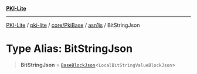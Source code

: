 [**PKI-Lite**](../../../../../../README.md)

---

[PKI-Lite](../../../../../../README.md) / [pki-lite](../../../../../README.md) / [core/PkiBase](../../../README.md) / [asn1js](../README.md) / BitStringJson

# Type Alias: BitStringJson

> **BitStringJson** = [`BaseBlockJson`](../interfaces/BaseBlockJson.md)\<`LocalBitStringValueBlockJson`\>
